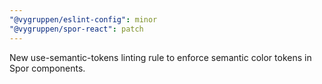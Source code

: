 ```yaml
---
"@vygruppen/eslint-config": minor
"@vygruppen/spor-react": patch
---
```


New use-semantic-tokens linting rule to enforce semantic color tokens in Spor components.
